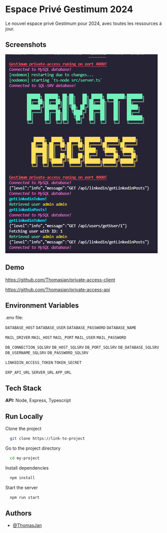 
# Espace Privé Gestimum 2024

Le nouvel espace privé Gestimum pour 2024, avec toutes les ressources à jour.


## Screenshots

![API Screenshot](private-acces-api-screenshot.PNG)


## Demo

https://github.com/Thomasjan/private-access-client

https://github.com/Thomasjan/private-access-api


## Environment Variables

.env file:

`DATABASE_HOST`
`DATABASE_USER`
`DATABASE_PASSWORD`
`DATABASE_NAME`

`MAIL_DRIVER`
`MAIL_HOST`
`MAIL_PORT`
`MAIL_USER`
`MAIL_PASSWORD`

`DB_CONNECTION_SQLSRV`
`DB_HOST_SQLSRV`
`DB_PORT_SQLSRV`
`DB_DATABASE_SQLSRV`
`DB_USERNAME_SQLSRV`
`DB_PASSWORD_SQLSRV`

`LINKEDIN_ACCESS_TOKEN`
`TOKEN_SECRET`

`ERP_API_URL`
`SERVER_URL`
`APP_URL`


## Tech Stack

**API:** Node, Express, Typescript


## Run Locally

Clone the project

```bash
  git clone https://link-to-project
```

Go to the project directory

```bash
  cd my-project
```

Install dependencies

```bash
  npm install
```

Start the server

```bash
  npm run start
```


## Authors

- [@ThomasJan](https://github.com/Thomasjan)
